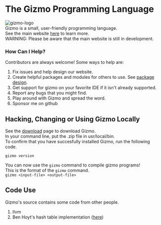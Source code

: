 # The Gizmo Programming Language
![gizmo-logo](https://user-images.githubusercontent.com/76635411/117458638-7f045b80-af18-11eb-8bbe-33fb328ea454.png)  
Gizmo is a small, user-friendly programming language.  
See the main website [here](https://ellder054.github.io/gizmolang/) to learn more.  
WARNING: Please be aware that the main website is still in development.

### How Can I Help?
Contributors are always welcome! Some ways to help are:  
1. Fix issues and help design our website.  
2. Create helpful packages and modules for others to use. See [package design](https://ellder054.github.io/gizmolang/packages.html).  
3. Get support for gizmo on your favorite IDE if it isn't already supported.  
4. Report any bugs that you might find.  
5. Play around with Gizmo and spread the word.
6. Sponsor me on github

## Hacking, Changing or Using Gizmo Locally
See the <a href="https://github.com/ellder054/gizmolang/install">download</a> page to download Gizmo.  
In your command line, put the .zip file in usr/local/bin.  
To confirm that you have succesfully installed Gizmo, run the following code.
```shell
gizmo version
```

You can now use the `gizmo` command to compile gizmo programs!  
This is the format of the `gizmo` command.  
`gizmo <input-file> <output-file>`

## Code Use
Gizmo's source contains some code from other people.
1. llvm
2. Ben Hoyt's hash table implementation ([here](https://benhoyt.com/writings/hash-table-in-c/))
